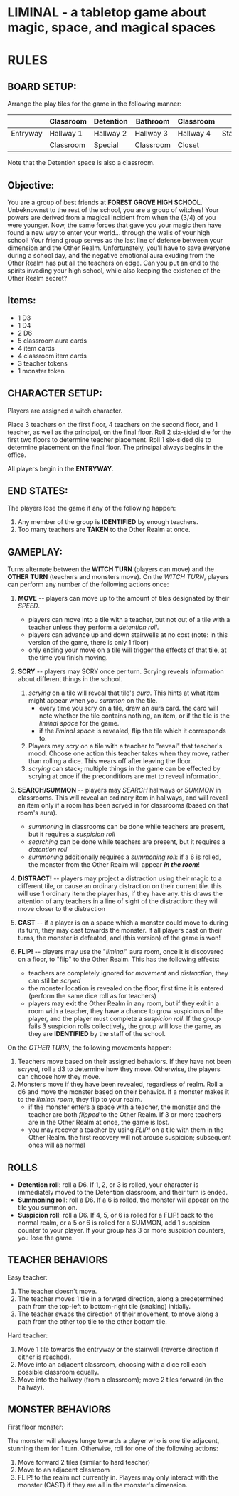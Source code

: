 # LIMINAL - a tabletop game about magic, space, and magical spaces

# RULES

## BOARD SETUP:

Arrange the play tiles for the game in the following manner:


|          | Classroom | Detention | Bathroom  | Classroom |           |
|----------|-----------|-----------|-----------|-----------|-----------|
| Entryway | Hallway 1 | Hallway 2 | Hallway 3 | Hallway 4 | Stairwell |
|          | Classroom | Special   | Classroom | Closet    |           |

Note that the Detention space is also a classroom.

## Objective:

You are a group of best friends at **FOREST GROVE HIGH SCHOOL**. Unbeknownst to the rest of the school, you are a group of witches! 
Your powers are derived from a magical incident from when the (3/4) of you were younger. Now, the same forces that gave you your
magic then have found a new way to enter your world... through the walls of your high school! Your friend group serves as the last line
of defense between your dimension and the Other Realm. Unfortunately, you'll have to save everyone during a school day, and the negative
emotional aura exuding from the Other Realm has put all the teachers on edge. Can you put an end to the spirits invading your high school,
while also keeping the existence of the Other Realm secret?

## Items:
- 1 D3
- 1 D4
- 2 D6
- 5 classroom aura cards
- 4 item cards
- 4 classroom item cards
- 3 teacher tokens
- 1 monster token


<!-- 
note for characters: traits and abilities?
stats:
TRAIT
SPEED
CHARISMA
FAITH IN DICE SHAPED OBJECTS 
-->

## CHARACTER SETUP:

Players are assigned a witch character. <!-- , who has a special power. Read the trait which your character has, and perform any pre-game actions which that
trait may describe. -->

Place 3 teachers on the first floor, 4 teachers on the second floor, and 1 teacher, as well as the principal, on the final floor. Roll 2 six-sided die for the
first two floors to determine teacher placement. Roll 1 six-sided die to determine placement on the final floor. The principal always begins in the office.

All players begin in the **ENTRYWAY**. <!-- If any of the starting witches are **MISCHEVIOUS**, they may choose to start in the detention room instead. -->

<!-- Each player may draw an item (** from a specific pile?) to begin with. -->

## END STATES:
The players lose the game if any of the following happen:

1. Any member of the group is **IDENTIFIED** by enough teachers.
2. Too many teachers are **TAKEN** to the Other Realm at once.
<!-- 3. The spirits grow **RESTLESS**; the school becomes invaded. -->

## GAMEPLAY:
Turns alternate between the **WITCH TURN** (players can move) and the **OTHER TURN** (teachers and monsters move). On the *WITCH TURN*, 
players can perform any number of the following actions once:

1. **MOVE** -- players can move up to the amount of tiles designated by their *SPEED*. 
   - players can move into a tile with a teacher, but not out of a tile with a teacher unless they perform a *detention roll*.
   - players can advance up and down stairwells at no cost (note: in this version of the game, there is only 1 floor)
   - only ending your move on a tile will trigger the effects of that tile, at the time you finish moving.

2. **SCRY** -- players may SCRY once per turn. Scrying reveals information about different things in the school.
   1. *scrying* on a tile will reveal that tile's *aura*. This hints at what item might appear when you *summon* on the tile.
      - every time you scry on a tile, draw an aura card. the card will note whether the tile contains nothing, an item, or if the tile is the *liminal space* for the game.
      - if the *liminal space* is revealed, flip the tile which it corresponds to.
   2. Players may *scry* on a tile with a teacher to "reveal" that teacher's mood. Choose one action this teacher takes when they move, rather than rolling a dice. This wears off
    after leaving the floor.
   3. *scrying* can stack; multiple things in the game can be effected by scrying at once if the preconditions are met to reveal information.

3. **SEARCH/SUMMON** -- players may *SEARCH* hallways or *SUMMON* in classrooms. This will reveal an ordinary item in hallways, and will reveal an item only if a room has been scryed in for classrooms (based on that room's aura). 
   - *summoning* in classrooms can be done while teachers are present, but it requires a *suspicion roll*
   - *searching* can be done while teachers are present, but it requires a *detention roll*
   - *summoning* additionally requires a *summoning roll*: if a 6 is rolled, the monster from the Other Realm will appear ***in the room***!

4. **DISTRACT!** -- players may project a distraction using their magic to a different tile, or cause an ordinary distraction on their current tile. this will use 1 ordinary
   item the player has, if they have any. this draws the attention of any teachers in a line of sight of the distraction: they will move closer to the distraction

5. **CAST** -- if a player is on a space which a monster could move to during its turn, they may cast towards the monster. If all players cast on their turns, the monster is defeated, and (this version) of the game is won!

6. **FLIP!** -- players may use the "*liminal*" aura room, once it is discovered on a floor, to "flip" to the Other Realm. This has the following effects:
   - teachers are completely ignored for *movement* and *distraction*, they can stil be *scryed*
   - the monster location is revealed on the floor, first time it is entered (perform the same dice roll as for teachers)
   - players may exit the Other Realm in any room, but if they exit in a room with a teacher, they have a chance to grow suspicious of the player, and the player must complete a *suspicion roll*. If the group fails 3 suspicion rolls collectively, the group will lose the game, as they are **IDENTIFIED** by the staff of the school.

On the *OTHER TURN*, the following movements happen:
1. Teachers move based on their assigned behaviors. If they have not been *scryed*, roll a d3 to determine how they move. Otherwise, the players can choose how they move.
2. Monsters move if they have been revealed, regardless of realm. Roll a d6 and move the monster based on their behavior. If a monster makes it to the *liminal room*, they
   flip to your realm.
   - if the monster enters a space with a teacher, the monster and the teacher are both *flipped* to the Other Realm. If 3 or more teachers are in the Other Realm at once, the game is lost.
   - you may recover a teacher by using *FLIP!* on a tile with them in the Other Realm. the first recovery will not arouse suspicion; subsequent ones will as normal

## ROLLS

- **Detention roll**: roll a D6. If 1, 2, or 3 is rolled, your character is immediately moved to the Detention classroom, and their turn is ended.
- **Summoning roll**: roll a D6. If a 6 is rolled, the monster will appear on the tile you summon on.
- **Suspicion roll**: roll a D6. If 4, 5, or 6 is rolled for a FLIP! back to the normal realm, or a 5 or 6 is rolled for a SUMMON, add 1 suspicion counter to your player. If your group has 3 or more suspicion counters, you lose the game.

## TEACHER BEHAVIORS

Easy teacher:

1. The teacher doesn't move.
2. The teacher moves 1 tile in a forward direction, along a predetermined path from the top-left to bottom-right tile (snaking) initially.
3. The teacher swaps the direction of their movement, to move along a path from the other top tile to the other bottom tile.

Hard teacher:

1. Move 1 tile towards the entryway or the stairwell (reverse direction if either is reached).
2. Move into an adjacent classroom, choosing with a dice roll each possible classroom equally.
3. Move into the hallway (from a classroom); move 2 tiles forward (in the hallway).

## MONSTER BEHAVIORS

First floor monster:

The monster will always lunge towards a player who is one tile adjacent, stunning them for 1 turn. Otherwise, roll for one of the following actions:

1. Move forward 2 tiles (similar to hard teacher)
2. Move to an adjacent classroom
3. FLIP! to the realm not currently in. Players may only interact with the monster (CAST) if they are all in the monster's dimension.